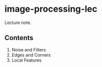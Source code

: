 # image-processing-lec
Lecture note.

## Contents
1. Noise and Filters
1. Edges and Corners
1. Local Features
